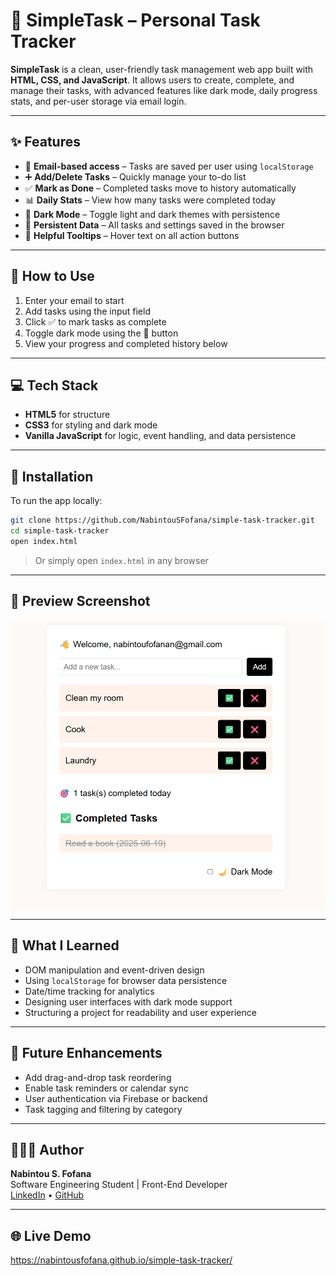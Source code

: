 # 📝 SimpleTask – Personal Task Tracker

**SimpleTask** is a clean, user-friendly task management web app built with **HTML, CSS, and JavaScript**. It allows users to create, complete, and manage their tasks, with advanced features like dark mode, daily progress stats, and per-user storage via email login.

---

## ✨ Features

- 🔐 **Email-based access** – Tasks are saved per user using `localStorage`
- ➕ **Add/Delete Tasks** – Quickly manage your to-do list
- ✅ **Mark as Done** – Completed tasks move to history automatically
- 📊 **Daily Stats** – View how many tasks were completed today
- 🌙 **Dark Mode** – Toggle light and dark themes with persistence
- 💾 **Persistent Data** – All tasks and settings saved in the browser
- 🧠 **Helpful Tooltips** – Hover text on all action buttons

---

## 🚀 How to Use

1. Enter your email to start
2. Add tasks using the input field
3. Click ✅ to mark tasks as complete
4. Toggle dark mode using the 🌙 button
5. View your progress and completed history below

---

## 💻 Tech Stack

- **HTML5** for structure  
- **CSS3** for styling and dark mode  
- **Vanilla JavaScript** for logic, event handling, and data persistence

---

## 📂 Installation

To run the app locally:

```bash
git clone https://github.com/NabintouSFofana/simple-task-tracker.git
cd simple-task-tracker
open index.html
```

> Or simply open `index.html` in any browser

---

## 📸 Preview Screenshot
![alt text](<task tracker.png>)

---

## 🧠 What I Learned

- DOM manipulation and event-driven design
- Using `localStorage` for browser data persistence
- Date/time tracking for analytics
- Designing user interfaces with dark mode support
- Structuring a project for readability and user experience

---

## 🔧 Future Enhancements

- Add drag-and-drop task reordering  
- Enable task reminders or calendar sync  
- User authentication via Firebase or backend  
- Task tagging and filtering by category  

---

## 👩🏽‍💻 Author

**Nabintou S. Fofana**  
Software Engineering Student | Front-End Developer  
[LinkedIn](https://www.linkedin.com/in/nabintousfofana) • [GitHub](https://github.com/NabintouSFofana)

---

## 🌐 Live Demo

https://nabintousfofana.github.io/simple-task-tracker/
